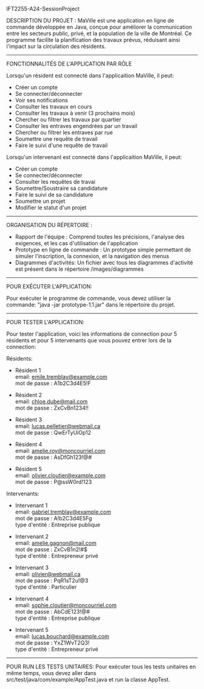 IFT2255-A24-SessionProject

DESCRIPTION DU PROJET :
MaVille est une application en ligne de commande développée en Java, conçue pour améliorer la communication entre les secteurs public, privé, et la population de la ville de Montréal. Ce programme facilite la planification des travaux prévus, réduisant ainsi l'impact sur la circulation des résidents.

--------------------------------------------

FONCTIONNALITÉS DE L'APPLICATION PAR RÔLE

Lorsqu'un résident est connecté dans l'applicaition MaVille, il peut:
- Créer un compte
- Se connecter/déconnecter
- Voir ses notifications
- Consulter les travaux en cours
- Consulter les travaux à venir (3 prochains mois)
- Chercher ou filtrer les travaux par quartier
- Consulter les entraves engendrées par un travail
- Chercher ou filtrer les entraves par rue
- Soumettre une requête de travail
- Faire le suivi d'une requête de travail
    
Lorsqu'un intervenant est connecté dans l'applicaition MaVille, il peut:
- Créer un compte
- Se connecter/déconnecter
- Consulter les requêtes de travai
- Soumettre/Soustraire sa candidature
- Faire le suivi de sa candidature
- Soumettre un projet
- Modifier le statut d'un projet

--------------------------------------------

ORGANISATION DU RÉPERTOIRE :
- Rapport de l'équipe : Comprend toutes les précisions, l'analyse des exigences, et les cas d'utilisation de l'application
- Prototype en ligne de commande : Un prototype simple permettant de simuler l'inscription, la connexion, et la navigation des menus
- Diagrammes d'activités: Un fichier avec tous les diagrammes d'activité est présent dans le répertoire /images/diagrammes

--------------------------------------------

POUR EXÉCUTER L'APPLICATION:

Pour exécuter le programme de commande, vous devez utiliser la commande: "java -jar prototype-1.1.jar" 
dans le répertoire du projet.

--------------------------------------------

POUR TESTER L'APPLICATION:

Pour tester l'application, voici les informations de connection
pour 5 résidents et pour 5 intervenants que vous pouvez entrer lors de la connection:
 
Résidents:  

- Résident 1  
email: emile.tremblay@example.com   
mot de passe : A1b2C3d4E5!F  

- Résident 2  
email: chloe.dube@mail.com  
mot de passe : ZxCvBn1234!!  

- Résident 3  
email: lucas.pelletier@webmail.ca  
mot de passe : QwErTyUiOp12  

- Résident 4  
  email: amelie.roy@moncourriel.com  
  mot de passe : AsDfGh123!@#  

- Résident 5  
  email: olivier.cloutier@example.com  
  mot de passe : P@ssW0rd!123  


Intervenants:  

- Intervenant 1  
email: gabriel.tremblay@example.com  
mot de passe : A!b2C3d4E5Fg  
type d'entité : Entreprise publique

- Intervenant 2  
email: amelie.gagnon@mail.com  
mot de passe : ZxCvB1n2!#$  
type d'entité : Entrepreneur privé  

- Intervenant 3  
email: olivier@webmail.ca  
mot de passe : PqR1sT2u!@3  
type d'entité : Particulier  

- Intervenant 4  
  email: sophie.cloutier@moncourriel.com  
  mot de passe : AbCdE123!@#  
  type d'entité : Entreprise publique  

- Intervenant 5  
  email: lucas.bouchard@example.com  
  mot de passe : YxZ1WvT2Q3!  
  type d'entité : Entrepreneur privé  

--------------------------------------------

POUR RUN LES TESTS UNITAIRES:
Pour exécuter tous les tests unitaires en même temps, vous devez aller dans src/test/java/com/example/AppTest.java 
et run la classe AppTest.
